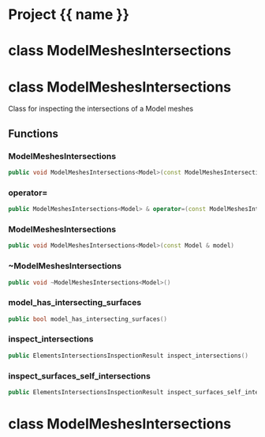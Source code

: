 <script setup>
import {useRoute} from 'vitepress'
const {path} = useRoute()
const tokens = path.split('/')
const words = tokens[2].split('-');
for (let i = 0; i < words.length; i++) {
    words[i] = words[i].charAt(0).toUpperCase() + words[i].slice(1);
    words[i] = words[i].replace('geode', 'Geode')
}
const name = words.join('-');
</script>
# Project {{ name }}

# class ModelMeshesIntersections


# class ModelMeshesIntersections


 Class for inspecting the intersections of a Model meshes



## Functions

### ModelMeshesIntersections

```cpp
public void ModelMeshesIntersections<Model>(const ModelMeshesIntersections<Model> & )
```


### operator=

```cpp
public ModelMeshesIntersections<Model> & operator=(const ModelMeshesIntersections<Model> & )
```


### ModelMeshesIntersections

```cpp
public void ModelMeshesIntersections<Model>(const Model & model)
```


### ~ModelMeshesIntersections

```cpp
public void ~ModelMeshesIntersections<Model>()
```


### model_has_intersecting_surfaces

```cpp
public bool model_has_intersecting_surfaces()
```


### inspect_intersections

```cpp
public ElementsIntersectionsInspectionResult inspect_intersections()
```


### inspect_surfaces_self_intersections

```cpp
public ElementsIntersectionsInspectionResult inspect_surfaces_self_intersections()
```




# class ModelMeshesIntersections


